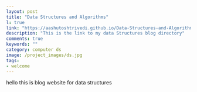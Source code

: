 ```yaml
---
layout: post
title: "Data Structures and Algorithms"
l: true
link: "https://aashutoshtrivedi.github.io/Data-Structures-and-Algorithms/"
description: "This is the link to my data Structures blog directory"
comments: true
keywords: ""
category: computer ds
image: /project_images/ds.jpg
tags:
- welcome
---
```


hello this is blog website for data structures
